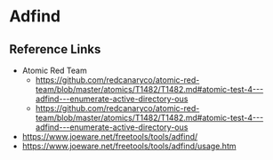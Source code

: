 # Adfind 

## Reference Links
- Atomic Red Team
  - https://github.com/redcanaryco/atomic-red-team/blob/master/atomics/T1482/T1482.md#atomic-test-4---adfind---enumerate-active-directory-ous
  - https://github.com/redcanaryco/atomic-red-team/blob/master/atomics/T1482/T1482.md#atomic-test-4---adfind---enumerate-active-directory-ous
- https://www.joeware.net/freetools/tools/adfind/
- https://www.joeware.net/freetools/tools/adfind/usage.htm